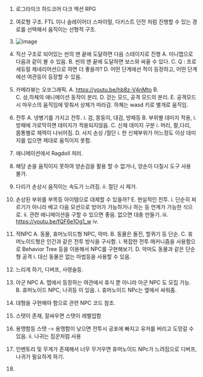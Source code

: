 1.	로그라이크 하드코어 다크 액션 RPG
2.	여로형 구조. FTL 이나 슬레이어더 스파이럴, 다키스트 던전 처럼 진행할 수 있는 경로를 선택해서 움직이는 선형적 구조. 
3.	 ![image](https://github.com/user-attachments/assets/419393dc-0929-4af0-90de-5bf834e30eb9)

4.	직선 구조로 되어있는 씬의 맨 끝에 도달하면 다음 스테이지로 진행
A.	 미니맵으로 다음과 같이 볼 수 있음.
B.	씬의 맨 끝에 도달하면 보스와 싸울 수 있다.
C.	Q : 프로세듀럴 제네리어션으로 하면 더 좋을까?
D.	어떤 단계에선 적이 등장하고, 어떤 단계에선 여관등이 등장할 수 있음.
5.	카메라뷰는 오쏘그래픽.
A.	https://youtu.be/hb8z-V4nMto
B.	 
C.	상,하체의 애니메이션 동작이 분리.
D.	걷는 모드, 공격 모드의 분리.
E.	공격모드시 마우스의 움직임에 맞춰서 상체가 따라감. 하체는 wasd 키로 별개로 움직임.
6.	전투
A.	냉병기를 가지고 전투.
i.	검, 몽둥이, 대검, 방패등
B.	부위별 데미지 적용,
i.	방패에 가로막히면 데미지가 적용되지않음.
C.	신체 데미지 구분
i.	머리, 팔,다리, 몸통별로 체력이 나뉘어짐.
D.	사지 손상 /절단 
i.	한 신체부위가 어느정도 이상 데미지를 입으면 제대로 움직이지 못함.
1.	애니메이션에서 Ragdoll 처러.
2.	해당 손을 움직이지 못하여 양손검을 활용 할 수 없거나, 양손이 다칠시 도구 사용 불가.
3.	다리가 손상시 움직이는 속도가 느려짐.
ii.	절단 시 제거.
1.	손상된 부위를 부목등 아이템으로 대체할 수 있을까?
E.	현실적인 전투.
i.	단순히 찌르기가 아니라 베고 다음 모션으로 방어가 가능하거나 하는 등 연계가 가능한 식으로.
ii.	관련 애니메이션을 구할 수 있으면 좋음. 없으면 대충 만들기.
iii.	https://youtu.be/fQF6e1Og1_w
iv.	 
7.	적NPC
A.	동물, 휴머노이드형 NPC, 악마.
B.	동물은 돌진, 할퀴기 등 단순.
C.	휴머노이드형은 인간과 같은 전투 방식을 구사함.
i.	복잡한 전투 매커니즘을 사용함으로 Behavior Tree 등을 이용해서 NPC를 구현해보기.
D.	악마도 동물과 같은 단순형 공격
i.	대신 동물은 없는 마법등을 사용할 수 있음.
1.	느리게 하기, 디버프, 사령술등.
8.	아군 NPC
A.	맵에서 등장하는 여관에서 휴식 뿐 아니라 아군 NPC 도 모집 가능.
B.	휴머노이드 NPC, 나귀등 이 있음.
i.	휴머노이드 NPc는 옆에서 싸워줌.
1.	대형을 구현해야 함으로 관련 NPC 코드 참조.
2.	스탯이 존재, 잘싸우면 스탯이 레벨업함
3.	용맹함등 스탯 -> 용맹함이 낮으면 전투시 공포에 빠지고 유저를 버리고 도망갈 수 있음.
ii.	나귀는 짐꾼처럼 사용
1.	인벤토리 및 무게가 존재해서 너무 무거우면 휴머노이드 NPc가 느려짐으로 디버프, 나귀가 필요하게 하기.
2.	
